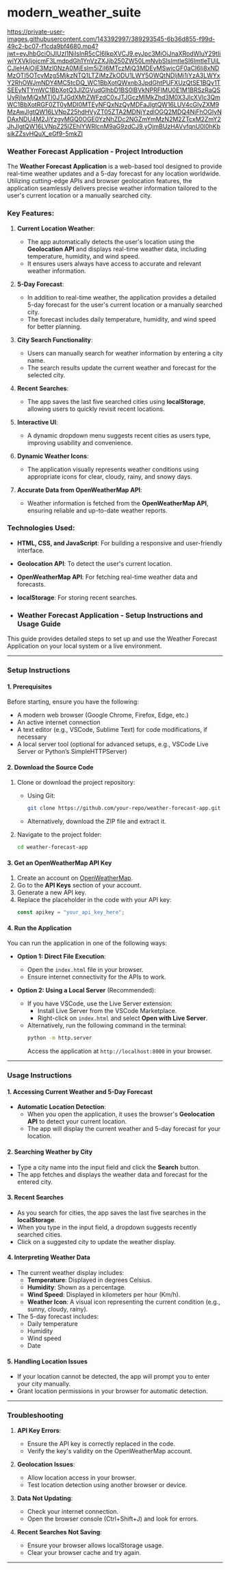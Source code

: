 # modern_weather_suite
https://private-user-images.githubusercontent.com/143392997/389293545-6b36d855-f99d-49c2-bc07-f1cda9bf4680.mp4?jwt=eyJhbGciOiJIUzI1NiIsInR5cCI6IkpXVCJ9.eyJpc3MiOiJnaXRodWIuY29tIiwiYXVkIjoicmF3LmdpdGh1YnVzZXJjb250ZW50LmNvbSIsImtleSI6ImtleTUiLCJleHAiOjE3MzI0NzA0MjEsIm5iZiI6MTczMjQ3MDEyMSwicGF0aCI6Ii8xNDMzOTI5OTcvMzg5MjkzNTQ1LTZiMzZkODU1LWY5OWQtNDljMi1iYzA3LWYxY2RhOWJmNDY4MC5tcDQ_WC1BbXotQWxnb3JpdGhtPUFXUzQtSE1BQy1TSEEyNTYmWC1BbXotQ3JlZGVudGlhbD1BS0lBVkNPRFlMU0E1M1BRSzRaQSUyRjIwMjQxMTI0JTJGdXMtZWFzdC0xJTJGczMlMkZhd3M0X3JlcXVlc3QmWC1BbXotRGF0ZT0yMDI0MTEyNFQxNzQyMDFaJlgtQW16LUV4cGlyZXM9MzAwJlgtQW16LVNpZ25hdHVyZT05ZTA2MDNjYzdlOGQ2MDQ4NjFhOGIyNDAxNDU4M2JjYzgyMGQ0OGE0YzNhZDc2NGZmYmMzN2M2ZTcxM2ZmY2JhJlgtQW16LVNpZ25lZEhlYWRlcnM9aG9zdCJ9.yOjmBUzHAVvfqnU0l0hKbsikZZsvHQuX_eGf9-5mkZI


### Weather Forecast Application - Project Introduction

The **Weather Forecast Application** is a web-based tool designed to provide real-time weather updates and a 5-day forecast for any location worldwide. Utilizing cutting-edge APIs and browser geolocation features, the application seamlessly delivers precise weather information tailored to the user's current location or a manually searched city. 

### Key Features:
1. **Current Location Weather**:
   - The app automatically detects the user's location using the **Geolocation API** and displays real-time weather data, including temperature, humidity, and wind speed.
   - It ensures users always have access to accurate and relevant weather information.

2. **5-Day Forecast**:
   - In addition to real-time weather, the application provides a detailed 5-day forecast for the user's current location or a manually searched city.
   - The forecast includes daily temperature, humidity, and wind speed for better planning.

3. **City Search Functionality**:
   - Users can manually search for weather information by entering a city name.
   - The search results update the current weather and forecast for the selected city.

4. **Recent Searches**:
   - The app saves the last five searched cities using **localStorage**, allowing users to quickly revisit recent locations.

5. **Interactive UI**:
   - A dynamic dropdown menu suggests recent cities as users type, improving usability and convenience.

6. **Dynamic Weather Icons**:
   - The application visually represents weather conditions using appropriate icons for clear, cloudy, rainy, and snowy days.

7. **Accurate Data from OpenWeatherMap API**:
   - Weather information is fetched from the **OpenWeatherMap API**, ensuring reliable and up-to-date weather reports.

### Technologies Used:
- **HTML, CSS, and JavaScript**: For building a responsive and user-friendly interface.
- **Geolocation API**: To detect the user's current location.
- **OpenWeatherMap API**: For fetching real-time weather data and forecasts.
- **localStorage**: For storing recent searches.

- ### Weather Forecast Application - Setup Instructions and Usage Guide

This guide provides detailed steps to set up and use the Weather Forecast Application on your local system or a live environment.

---

### **Setup Instructions**

#### 1. **Prerequisites**
Before starting, ensure you have the following:
- A modern web browser (Google Chrome, Firefox, Edge, etc.)
- An active internet connection
- A text editor (e.g., VSCode, Sublime Text) for code modifications, if necessary
- A local server tool (optional for advanced setups, e.g., VSCode Live Server or Python’s SimpleHTTPServer)

#### 2. **Download the Source Code**
1. Clone or download the project repository:
   - Using Git:  
     ```bash
     git clone https://github.com/your-repo/weather-forecast-app.git
     ```
   - Alternatively, download the ZIP file and extract it.

2. Navigate to the project folder:
   ```bash
   cd weather-forecast-app
   ```

#### 3. **Get an OpenWeatherMap API Key**
1. Create an account on [OpenWeatherMap](https://openweathermap.org/).
2. Go to the **API Keys** section of your account.
3. Generate a new API key.
4. Replace the placeholder in the code with your API key:
   ```javascript
   const apikey = "your_api_key_here";
   ```

#### 4. **Run the Application**
You can run the application in one of the following ways:

- **Option 1: Direct File Execution**:
  - Open the `index.html` file in your browser.
  - Ensure internet connectivity for the APIs to work.

- **Option 2: Using a Local Server** (Recommended):
  - If you have VSCode, use the Live Server extension:
    - Install Live Server from the VSCode Marketplace.
    - Right-click on `index.html` and select **Open with Live Server**.
  - Alternatively, run the following command in the terminal:
    ```bash
    python -m http.server
    ```
    Access the application at `http://localhost:8000` in your browser.

---

### **Usage Instructions**

#### 1. **Accessing Current Weather and 5-Day Forecast**
- **Automatic Location Detection**:
  - When you open the application, it uses the browser's **Geolocation API** to detect your current location.
  - The app will display the current weather and 5-day forecast for your location.

#### 2. **Searching Weather by City**
- Type a city name into the input field and click the **Search** button.
- The app fetches and displays the weather data and forecast for the entered city.

#### 3. **Recent Searches**
- As you search for cities, the app saves the last five searches in the **localStorage**.
- When you type in the input field, a dropdown suggests recently searched cities.
- Click on a suggested city to update the weather display.

#### 4. **Interpreting Weather Data**
- The current weather display includes:
  - **Temperature**: Displayed in degrees Celsius.
  - **Humidity**: Shown as a percentage.
  - **Wind Speed**: Displayed in kilometers per hour (Km/h).
  - **Weather Icon**: A visual icon representing the current condition (e.g., sunny, cloudy, rainy).
- The 5-day forecast includes:
  - Daily temperature
  - Humidity
  - Wind speed
  - Date

#### 5. **Handling Location Issues**
- If your location cannot be detected, the app will prompt you to enter your city manually.
- Grant location permissions in your browser for automatic detection.

---

### **Troubleshooting**
1. **API Key Errors**:
   - Ensure the API key is correctly replaced in the code.
   - Verify the key's validity on the OpenWeatherMap account.

2. **Geolocation Issues**:
   - Allow location access in your browser.
   - Test location detection using another browser or device.

3. **Data Not Updating**:
   - Check your internet connection.
   - Open the browser console (Ctrl+Shift+J) and look for errors.

4. **Recent Searches Not Saving**:
   - Ensure your browser allows localStorage usage.
   - Clear your browser cache and try again.

---




